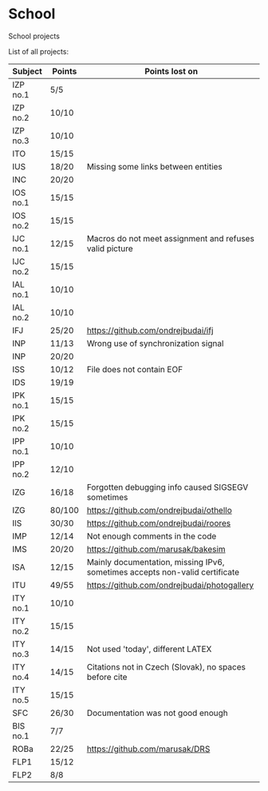 # School
School projects

List of all projects:

Subject | Points | Points lost on
--- | --- | ---
IZP no.1 | 5/5 |
IZP no.2 | 10/10 |
IZP no.3 | 10/10 |
ITO | 15/15 |
IUS | 18/20 | Missing some links between entities
INC | 20/20 |
IOS no.1 | 15/15 |
IOS no.2 | 15/15 |
IJC no.1 | 12/15 | Macros do not meet assignment and refuses valid picture
IJC no.2 | 15/15 |
IAL no.1 | 10/10 |
IAL no.2 | 10/10 |
IFJ | 25/20 | https://github.com/ondrejbudai/ifj
INP | 11/13 | Wrong use of synchronization signal
INP | 20/20 |
ISS | 10/12 | File does not contain EOF
IDS | 19/19 |
IPK no.1 | 15/15 |
IPK no.2 | 15/15 |
IPP no.1 | 10/10 |
IPP no.2 | 12/10 |
IZG | 16/18 | Forgotten debugging info caused SIGSEGV sometimes
IZG | 80/100 | https://github.com/ondrejbudai/othello
IIS | 30/30 | https://github.com/ondrejbudai/roores
IMP | 12/14 | Not enough comments in the code
IMS | 20/20 | https://github.com/marusak/bakesim
ISA | 12/15 | Mainly documentation, missing IPv6, sometimes accepts non-valid certificate
ITU | 49/55 | https://github.com/ondrejbudai/photogallery
ITY no.1 | 10/10 |
ITY no.2 | 15/15 |
ITY no.3 | 14/15 | Not used 'today', different LATEX
ITY no.4 | 14/15 | Citations not in Czech (Slovak), no spaces before cite
ITY no.5 | 15/15 |
SFC | 26/30 | Documentation was not good enough
BIS no.1 | 7/7 |
ROBa | 22/25 | https://github.com/marusak/DRS
FLP1 | 15/12 |
FLP2 | 8/8 |

